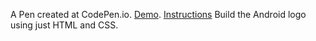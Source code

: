 A Pen created at CodePen.io. <a href="https://codepen.io/JajwalyaRK/pen/wEJKoq">Demo</a>.
<a href="http://thecodeplayer.com/walkthrough/css3-android-logo">Instructions</a>
Build the Android logo using just HTML and CSS.
